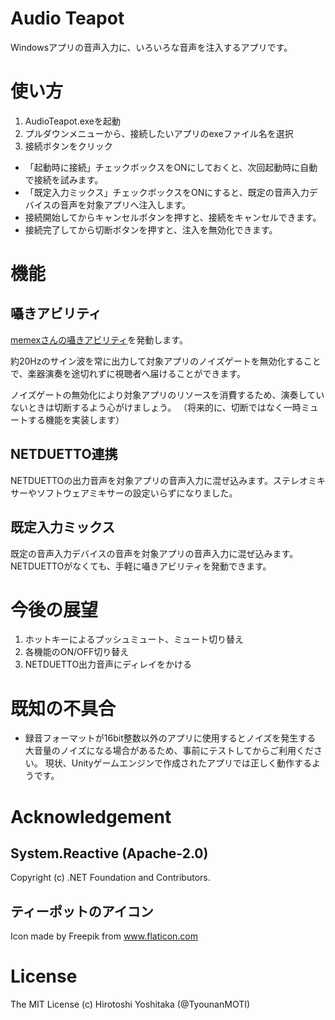 # Audio Teapot
Windowsアプリの音声入力に、いろいろな音声を注入するアプリです。

# 使い方
1. AudioTeapot.exeを起動
2. プルダウンメニューから、接続したいアプリのexeファイル名を選択
3. 接続ボタンをクリック

- 「起動時に接続」チェックボックスをONにしておくと、次回起動時に自動で接続を試みます。
- 「既定入力ミックス」チェックボックスをONにすると、既定の音声入力デバイスの音声を対象アプリへ注入します。
- 接続開始してからキャンセルボタンを押すと、接続をキャンセルできます。
- 接続完了してから切断ボタンを押すと、注入を無効化できます。

# 機能
## 囁きアビリティ
[memexさんの囁きアビリティ](https://memex.booth.pm/items/1177208)を発動します。

約20Hzのサイン波を常に出力して対象アプリのノイズゲートを無効化することで、楽器演奏を途切れずに視聴者へ届けることができます。

ノイズゲートの無効化により対象アプリのリソースを消費するため、演奏していないときは切断するよう心がけましょう。
（将来的に、切断ではなく一時ミュートする機能を実装します）

## NETDUETTO連携
NETDUETTOの出力音声を対象アプリの音声入力に混ぜ込みます。ステレオミキサーやソフトウェアミキサーの設定いらずになりました。

## 既定入力ミックス
既定の音声入力デバイスの音声を対象アプリの音声入力に混ぜ込みます。NETDUETTOがなくても、手軽に囁きアビリティを発動できます。

# 今後の展望
1. ホットキーによるプッシュミュート、ミュート切り替え
2. 各機能のON/OFF切り替え
3. NETDUETTO出力音声にディレイをかける

# 既知の不具合
- 録音フォーマットが16bit整数以外のアプリに使用するとノイズを発生する
  大音量のノイズになる場合があるため、事前にテストしてからご利用ください。
  現状、Unityゲームエンジンで作成されたアプリでは正しく動作するようです。

# Acknowledgement
## System.Reactive (Apache-2.0)
Copyright (c) .NET Foundation and Contributors.

## ティーポットのアイコン
Icon made by Freepik from www.flaticon.com 

# License
The MIT License (c) Hirotoshi Yoshitaka (@TyounanMOTI)
